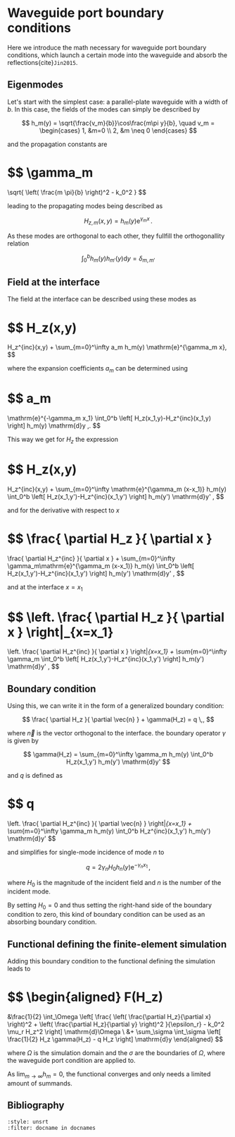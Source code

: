 # Waveguide port boundary conditions

Here we introduce the math necessary for waveguide port boundary conditions, which launch a certain mode into the waveguide and absorb the reflections{cite}`Jin2015`.

## Eigenmodes
Let's start with the simplest case: a parallel-plate waveguide with a width of $b$. In this case, the fields of the modes can simply be described by

$$
h_m(y) = \sqrt{\frac{v_m}{b}}\cos\frac{m\pi y}{b},
\quad
v_m = 
\begin{cases}
    1, &m=0 \\
    2, &m \neq 0
\end{cases}
$$

and the propagation constants are

$$
\gamma_m
=
\sqrt{
    \left(
        \frac{m \pi}{b}
    \right)^2
    -
    k_0^2
}
$$

leading to the propagating modes being described as

$$
H_{z,m}(x,y) = h_m(y)\mathrm{e}^{\gamma_m x}\,.
$$

As these modes are orthogonal to each other, they fullfill the orthogonallity relation

$$
\int_0^b h_m(y)h_{m'}(y)\mathrm{d}y = \delta_{m,m'}
$$

## Field at the interface

The field at the interface can be described using these modes as

$$
H_z(x,y)
=
H_z^{inc}(x,y)
+
\sum_{m=0}^\infty
a_m h_m(y) \mathrm{e}^{\gamma_m x},
$$

where the expansion coefficients $a_m$ can be determined using

$$
a_m
=
\mathrm{e}^{-\gamma_m x_1}
\int_0^b \left[ H_z(x_1,y)-H_z^{inc}(x_1,y) \right] h_m(y) \mathrm{d}y \,.
$$

This way we get for $H_z$ the expression

$$
H_z(x,y)
=
H_z^{inc}(x,y)
+
\sum_{m=0}^\infty
\mathrm{e}^{\gamma_m (x-x_1)} h_m(y)
\int_0^b \left[ H_z(x_1,y')-H_z^{inc}(x_1,y') \right] h_m(y') \mathrm{d}y'
,
$$

and for the derivative with respect to $x$

$$
\frac{
    \partial H_z
}{
    \partial x
}
=
\frac{
    \partial H_z^{inc}
}{
    \partial x
}
+
\sum_{m=0}^\infty
\gamma_m\mathrm{e}^{\gamma_m (x-x_1)} h_m(y)
\int_0^b \left[ H_z(x_1,y')-H_z^{inc}(x_1,y') \right] h_m(y') \mathrm{d}y'
,
$$

and at the interface $x=x_1$

$$
\left.
\frac{
    \partial H_z
}{
    \partial x
}
\right|_{x=x_1}
=
\left.
\frac{
    \partial H_z^{inc}
}{
    \partial x
}
\right|_{x=x_1}
+
\sum_{m=0}^\infty
\gamma_m
\int_0^b \left[ H_z(x_1,y')-H_z^{inc}(x_1,y') \right] h_m(y') \mathrm{d}y'
,
$$

## Boundary condition

Using this, we can write it in the form of a generalized boundary condition:

$$
\frac{
    \partial H_z
}{
    \partial \vec{n}
}
+
\gamma(H_z) = q \,,
$$

where $\vec{n}$ is the vector orthogonal to the interface. the boundary operator $\gamma$ is given by

$$
\gamma(H_z) = \sum_{m=0}^\infty \gamma_m h_m(y) \int_0^b H_z(x_1,y') h_m(y') \mathrm{d}y'
$$

and $q$ is defined as

$$
q
=
\left.
\frac{
    \partial H_z^{inc}
}{
    \partial \vec{n}
}
\right|_{x=x_1}
+
\sum_{m=0}^\infty \gamma_m h_m(y) \int_0^b H_z^{inc}(x_1,y') h_m(y') \mathrm{d}y'
$$

and simplifies for single-mode incidence of mode $n$ to

$$
q = 2 \gamma_n H_0 h_n(y) \mathrm{e}^{-\gamma_n x_1} \,,
$$

where $H_0$ is the magnitude of the incident field and $n$ is the number of the incident mode.

By setting $H_0=0$ and thus setting the right-hand side of the boundary condition to zero, this kind of boundary condition can be used as an absorbing boundary condition.

## Functional defining the finite-element simulation

Adding this boundary condition to the functional defining the simulation leads to

$$
\begin{aligned}
F(H_z)
=
&\frac{1}{2}
\int_\Omega
\left[
    \frac{
        \left(
            \frac{\partial H_z}{\partial x}
        \right)^2
        +
        \left(
            \frac{\partial H_z}{\partial y}
        \right)^2
    }{\epsilon_r}
        -
        k_0^2 \mu_r H_z^2
\right]
\mathrm{d}\Omega
\\
&+
\sum_\sigma
\int_\sigma
\left[
    \frac{1}{2} H_z \gamma(H_z) - q H_z
\right]
\mathrm{d}y
\end{aligned}
$$

where $\Omega$ is the simulation domain and the $\sigma$ are the boundaries of $\Omega$, where the waveguide port condition are applied to.

As $\lim_{m\to\infty} h_m=0$, the functional converges and only needs a limited amount of summands.

## Bibliography

```{bibliography}
:style: unsrt
:filter: docname in docnames
```